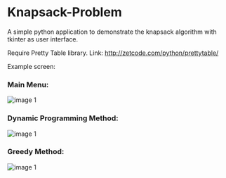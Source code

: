# Knapsack-Problem
A simple python application to demonstrate the knapsack algorithm with tkinter as user interface.

Require Pretty Table library. Link: http://zetcode.com/python/prettytable/

Example screen:

### Main Menu:
![image 1](https://i.imgur.com/G08W90J.jpg)

### Dynamic Programming Method:
![image 1](https://i.imgur.com/s45y7aX.jpg)

### Greedy Method:
![image 1](https://i.imgur.com/uhgBIdh.jpg)
